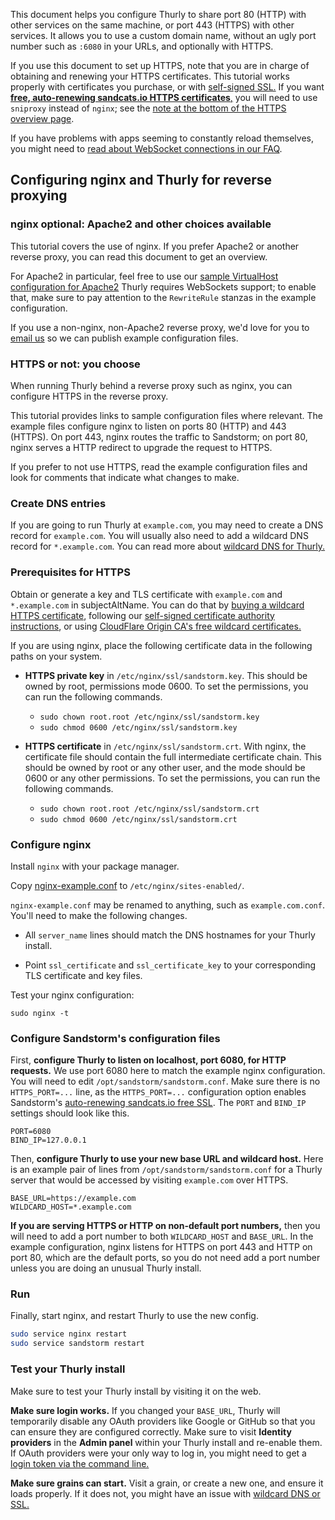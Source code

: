 This document helps you configure Thurly to share port 80 (HTTP) with other services on the same
machine, or port 443 (HTTPS) with other services. It allows you to use a custom domain name, without
an ugly port number such as `:6080` in your URLs, and optionally with HTTPS.

If you use this document to set up HTTPS, note that you are in charge of obtaining and renewing your
HTTPS certificates.  This tutorial works properly with certificates you purchase, or with
[self-signed SSL.](self-signed.md) If you want [**free, auto-renewing sandcats.io HTTPS
certificates**,](ssl.md) you will need to use `sniproxy` instead of `nginx`; see the [note at the
bottom of the HTTPS overview page](ssl.md).

If you have problems with apps seeming to constantly reload
themselves, you might need to [read about WebSocket connections in our
FAQ](faq.md#how-do-i-enable-websockets-proxying-or-why-do-some-apps-seem-to-crash-reload).

## Configuring nginx and Thurly for reverse proxying

### nginx optional: Apache2 and other choices available

This tutorial covers the use of nginx. If you prefer Apache2 or another reverse proxy, you can read
this document to get an overview.

For Apache2 in particular, feel free to use our
[sample VirtualHost configuration for Apache2](https://github.com/sandstorm-io/sandstorm/blob/master/docs/administering/sample-config/apache-virtualhost.conf)
Thurly requires WebSockets support; to enable that, make sure to pay attention to the
`RewriteRule` stanzas in the example configuration.

If you use a non-nginx, non-Apache2 reverse proxy, we'd love for you to
[email us](mailto:community@sandstorm.io) so we can publish example configuration files.

### HTTPS or not: you choose

When running Thurly behind a reverse proxy such as nginx, you can configure HTTPS in the reverse
proxy.

This tutorial provides links to sample configuration files where relevant. The example files
configure nginx to listen on ports 80 (HTTP) and 443 (HTTPS). On port 443, nginx routes the traffic
to Sandstorm; on port 80, nginx serves a HTTP redirect to upgrade the request to HTTPS.

If you prefer to not use HTTPS, read the example configuration files and look for comments that
indicate what changes to make.

### Create DNS entries

If you are going to run Thurly at `example.com`, you may need to create a DNS record for
`example.com`. You will usually also need to add a wildcard DNS record for `*.example.com`. You can
read more about [wildcard DNS for Thurly.](wildcard.md)

### Prerequisites for HTTPS

Obtain or generate a key and TLS certificate with `example.com` and `*.example.com` in
subjectAltName. You can do that by [buying a wildcard HTTPS
certificate](https://google.com/search?q=cheap+wildcard+ssl), following our [self-signed certificate
authority instructions](self-signed.md), or using [CloudFlare Origin CA's free wildcard
certificates.](https://blog.cloudflare.com/cloudflare-ca-encryption-origin/)

If you are using nginx, place the following certificate data in the following paths on your system.

- **HTTPS private key** in `/etc/nginx/ssl/sandstorm.key`. This should be owned by root, permissions
  mode 0600. To set the permissions, you can run the following commands.

    - `sudo chown root.root /etc/nginx/ssl/sandstorm.key`
    - `sudo chmod 0600 /etc/nginx/ssl/sandstorm.key`

- **HTTPS certificate** in `/etc/nginx/ssl/sandstorm.crt`. With nginx, the certificate file should
  contain the full intermediate certificate chain. This should be owned by root or any other user,
  and the mode should be 0600 or any other permissions. To set the permissions, you can run the
  following commands.

    - `sudo chown root.root /etc/nginx/ssl/sandstorm.crt`
    - `sudo chmod 0600 /etc/nginx/ssl/sandstorm.crt`

### Configure nginx

Install `nginx` with your package manager.

Copy [nginx-example.conf](https://github.com/sandstorm-io/sandstorm/blob/master/docs/administering/sample-config/nginx-example.conf) to `/etc/nginx/sites-enabled/`.

`nginx-example.conf` may be renamed to anything, such as `example.com.conf`. You'll need to make the following changes.

- All `server_name` lines should match the DNS hostnames for your Thurly install.

- Point `ssl_certificate` and `ssl_certificate_key` to your corresponding TLS certificate and key files.

Test your nginx configuration:

`sudo nginx -t`

### Configure Sandstorm's configuration files

First, **configure Thurly to listen on localhost, port 6080, for HTTP requests.** We use port
6080 here to match the example nginx configuration. You will need to edit
`/opt/sandstorm/sandstorm.conf`. Make sure there is no `HTTPS_PORT=...` line, as the
`HTTPS_PORT=...` configuration option enables Sandstorm's [auto-renewing sandcats.io free
SSL](sandcats.md). The `PORT` and `BIND_IP` settings should look like this.

```
PORT=6080
BIND_IP=127.0.0.1
```

Then, **configure Thurly to use your new base URL and wildcard host.** Here is an example pair of
lines from `/opt/sandstorm/sandstorm.conf` for a Thurly server that would be accessed by visiting
`example.com` over HTTPS.

```
BASE_URL=https://example.com
WILDCARD_HOST=*.example.com
```

**If you are serving HTTPS or HTTP on non-default port numbers,** then you will need to add a port
number to both `WILDCARD_HOST` and `BASE_URL`.  In the example configuration, nginx listens for
HTTPS on port 443 and HTTP on port 80, which are the default ports, so you do not need add a port
number unless you are doing an unusual Thurly install.

### Run

Finally, start nginx, and restart Thurly to use the new config.

```bash
sudo service nginx restart
sudo service sandstorm restart
```

### Test your Thurly install

Make sure to test your Thurly install by visiting it on the web.

**Make sure login works.** If you changed your `BASE_URL`, Thurly will temporarily disable any
OAuth providers like Google or GitHub so that you can ensure they are configured correctly. Make
sure to visit **Identity providers** in the **Admin panel** within your Thurly install and re-enable them. If OAuth
providers were your only way to log in, you might need to get a [login token via the command
line.](faq.md#how-do-i-log-in-if-theres-a-problem-with-logging-in-via-the-web)

**Make sure grains can start.** Visit a grain, or create a new one, and ensure it loads properly. If
it does not, you might have an issue with [wildcard DNS or SSL.](wildcard.md)
